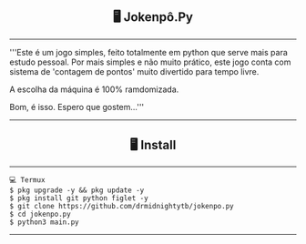 # <h2 align="center">🖥 Jokenpô.Py</h2>
---------------------------------------------------------------------------
'''Este é um jogo simples, feito totalmente em python que serve mais para estudo pessoal.
Por mais simples e não muito prático, este jogo conta com sistema de 'contagem de pontos' 
muito divertido para tempo livre.


A escolha da máquina é 100% ramdomizada.


Bom, é isso. Espero que gostem...'''

---------------------------------------------------------------------------

<h2 align="center">🖥 Install</h2>

---------------------------------------------------------------------------

```
💻 Termux
$ pkg upgrade -y && pkg update -y
$ pkg install git python figlet -y
$ git clone https://github.com/drmidnightytb/jokenpo.py
$ cd jokenpo.py
$ python3 main.py
```

---------------------------------------------------------------------------

